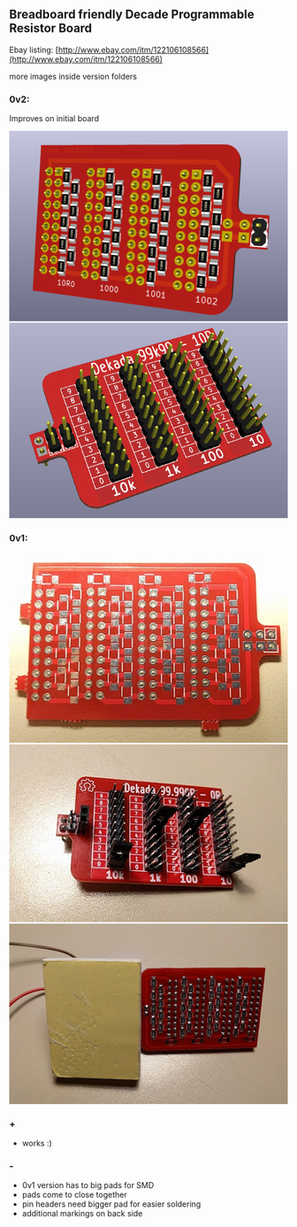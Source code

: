 ## Breadboard friendly Decade Programmable Resistor Board
Ebay listing: [http://www.ebay.com/itm/122106108566](http://www.ebay.com/itm/122106108566)

more images inside version folders

### 0v2:
Improves on initial board

![0v1](0v2/_images/2.png)
![0v1](0v2/_images/1.png)

### 0v1:

![0v1](0v1/_images/1.jpg)
![0v1](0v1/_images/2.jpg)
![0v1](0v1/_images/3.jpg)


### +
- works :)

### -

- 0v1 version has to big pads for SMD
- pads come to close together
- pin headers need bigger pad for easier soldering
- additional markings on back side

